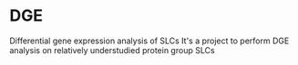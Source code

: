 # DGE
Differential gene expression analysis of SLCs
It's a project to perform DGE analysis on relatively understudied protein group SLCs
